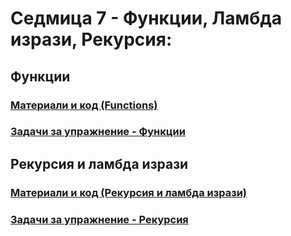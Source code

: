 # Седмица 7 - Функции, Ламбда изрази, Рекурсия:
## Функции
### [Материали и код (Functions)](https://github.com/Kaisiq/UP-Students/blob/main/week06/functions.md)

### [Задачи за упражнение - Функции](https://github.com/Kaisiq/UP-Students/blob/main/week07/functions_tasks.md)<br>


## Рекурсия и ламбда изрази
### [Материали и код (Рекурсия и ламбда изрази)](https://github.com/Kaisiq/UP-Students/blob/main/week07/recursion.md)

### [Задачи за упражнение - Рекурсия](https://github.com/Kaisiq/UP-Students/blob/main/week07/recursion_tasks.md)
